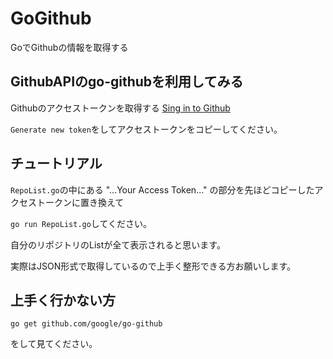 # GoGithub
GoでGithubの情報を取得する

## GithubAPIのgo-githubを利用してみる

Githubのアクセストークンを取得する
[Sing in to Github](https://github.com/settings/tokens)

`Generate new token`をしてアクセストークンをコピーしてください。

## チュートリアル

`RepoList.go`の中にある
"...Your Access Token..."
の部分を先ほどコピーしたアクセストークンに置き換えて

`go run RepoList.go`してください。

自分のリポジトリのListが全て表示されると思います。

実際はJSON形式で取得しているので上手く整形できる方お願いします。

## 上手く行かない方

```
go get github.com/google/go-github
```

をして見てください。
